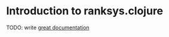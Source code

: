 # Introduction to ranksys.clojure

TODO: write [great documentation](http://jacobian.org/writing/what-to-write/)
